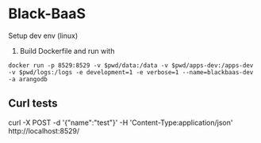 Black-BaaS
==========

Setup dev env (linux)

1. Build Dockerfile and run with
```
docker run -p 8529:8529 -v $pwd/data:/data -v $pwd/apps-dev:/apps-dev -v $pwd/logs:/logs -e development=1 -e verbose=1 --name=blackbaas-dev -a arangodb
```

## Curl tests

curl -X POST -d '{"name":"test"}' -H 'Content-Type:application/json' http://localhost:8529/
